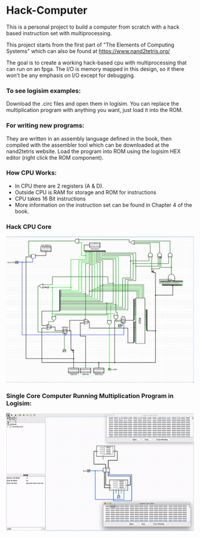 # Hack-Computer

This is a personal project to build a computer from scratch with a hack based instruction set with multiprocessing. 

This project starts from the first part of "The Elements of Computing Systems" which can also be found at https://www.nand2tetris.org/

The goal is to create a working hack-based cpu with multiprocessing that can run on an fpga. The I/O is memory mapped in this design, so it there won't be any emphasis on I/O except for debugging.

### To see logisim examples: 
Download the .circ files and open them in logisim. You can replace the multiplication program with anything you want, just load it into the ROM.

### For writing new programs:
They are written in an assembly language defined in the book, then compiled with the assembler tool which can be downloaded at the nand2tetris website. Load the program into ROM using the logisim HEX editor (right click the ROM component).

### How CPU Works:

* In CPU there are 2 registers (A & D).
* Outside CPU is RAM for storage and ROM for instructions
* CPU takes 16 Bit instructions
* More information on the instruction set can be found in Chapter 4 of the book.
  

### Hack CPU Core
![Hack CPU in Logisim](hack-cpu.png?raw=true "CPU Core")

### Single Core Computer Running Multiplication Program in Logisim:
![Hack Computer in Logisim](hack-multiply.gif?raw=true "Multiplication Program")
